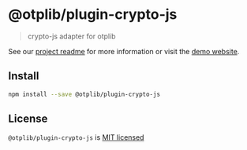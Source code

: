 # @otplib/plugin-crypto-js

> crypto-js adapter for otplib

See our [project readme][project-v-readme] for more information
or visit the [demo website][project-v-site].

## Install

```bash
npm install --save @otplib/plugin-crypto-js
```

## License

`@otplib/plugin-crypto-js` is [MIT licensed][project-license]

[project-license]: https://github.com/yeojz/otplib/blob/master/LICENSE
[project-v-readme]: https://github.com/yeojz/otplib/blob/master/README.md#plugins---crypto
[project-v-site]: https://otplib.yeojz.com
